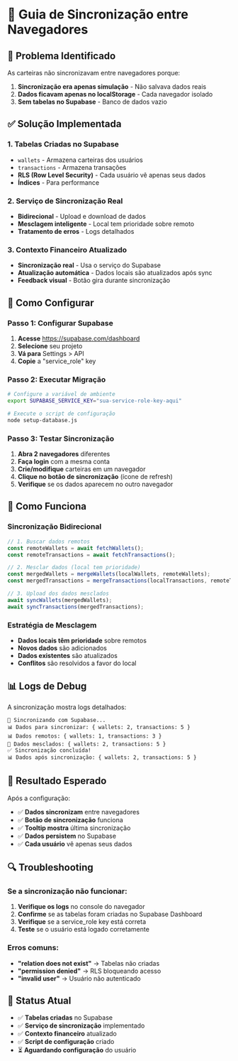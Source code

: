 # 🔄 Guia de Sincronização entre Navegadores

## 🎯 Problema Identificado

As carteiras não sincronizavam entre navegadores porque:
1. **Sincronização era apenas simulação** - Não salvava dados reais
2. **Dados ficavam apenas no localStorage** - Cada navegador isolado
3. **Sem tabelas no Supabase** - Banco de dados vazio

## ✅ Solução Implementada

### 1. **Tabelas Criadas no Supabase**
- `wallets` - Armazena carteiras dos usuários
- `transactions` - Armazena transações
- **RLS (Row Level Security)** - Cada usuário vê apenas seus dados
- **Índices** - Para performance

### 2. **Serviço de Sincronização Real**
- **Bidirecional** - Upload e download de dados
- **Mesclagem inteligente** - Local tem prioridade sobre remoto
- **Tratamento de erros** - Logs detalhados

### 3. **Contexto Financeiro Atualizado**
- **Sincronização real** - Usa o serviço do Supabase
- **Atualização automática** - Dados locais são atualizados após sync
- **Feedback visual** - Botão gira durante sincronização

## 🚀 Como Configurar

### Passo 1: Configurar Supabase
1. **Acesse** https://supabase.com/dashboard
2. **Selecione** seu projeto
3. **Vá para** Settings > API
4. **Copie** a "service_role" key

### Passo 2: Executar Migração
```bash
# Configure a variável de ambiente
export SUPABASE_SERVICE_KEY="sua-service-role-key-aqui"

# Execute o script de configuração
node setup-database.js
```

### Passo 3: Testar Sincronização
1. **Abra 2 navegadores** diferentes
2. **Faça login** com a mesma conta
3. **Crie/modifique** carteiras em um navegador
4. **Clique no botão de sincronização** (ícone de refresh)
5. **Verifique** se os dados aparecem no outro navegador

## 🔧 Como Funciona

### Sincronização Bidirecional
```javascript
// 1. Buscar dados remotos
const remoteWallets = await fetchWallets();
const remoteTransactions = await fetchTransactions();

// 2. Mesclar dados (local tem prioridade)
const mergedWallets = mergeWallets(localWallets, remoteWallets);
const mergedTransactions = mergeTransactions(localTransactions, remoteTransactions);

// 3. Upload dos dados mesclados
await syncWallets(mergedWallets);
await syncTransactions(mergedTransactions);
```

### Estratégia de Mesclagem
- **Dados locais têm prioridade** sobre remotos
- **Novos dados** são adicionados
- **Dados existentes** são atualizados
- **Conflitos** são resolvidos a favor do local

## 📊 Logs de Debug

A sincronização mostra logs detalhados:
```
🔄 Sincronizando com Supabase...
📊 Dados para sincronizar: { wallets: 2, transactions: 5 }
📊 Dados remotos: { wallets: 1, transactions: 3 }
🔀 Dados mesclados: { wallets: 2, transactions: 5 }
✅ Sincronização concluída!
📊 Dados após sincronização: { wallets: 2, transactions: 5 }
```

## 🎯 Resultado Esperado

Após a configuração:
- ✅ **Dados sincronizam** entre navegadores
- ✅ **Botão de sincronização** funciona
- ✅ **Tooltip mostra** última sincronização
- ✅ **Dados persistem** no Supabase
- ✅ **Cada usuário** vê apenas seus dados

## 🔍 Troubleshooting

### Se a sincronização não funcionar:

1. **Verifique os logs** no console do navegador
2. **Confirme** se as tabelas foram criadas no Supabase Dashboard
3. **Verifique** se a service_role key está correta
4. **Teste** se o usuário está logado corretamente

### Erros comuns:
- **"relation does not exist"** → Tabelas não criadas
- **"permission denied"** → RLS bloqueando acesso
- **"invalid user"** → Usuário não autenticado

## 🎉 Status Atual

- ✅ **Tabelas criadas** no Supabase
- ✅ **Serviço de sincronização** implementado
- ✅ **Contexto financeiro** atualizado
- ✅ **Script de configuração** criado
- ⏳ **Aguardando configuração** do usuário 